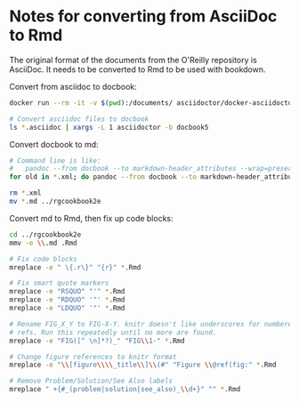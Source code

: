 Notes for converting from AsciiDoc to Rmd
=========================================

The original format of the documents from the O'Reilly repository is AsciiDoc. It needs to be converted to Rmd to be used with bookdown.



Convert from asciidoc to docbook:

```sh
docker run --rm -it -v $(pwd):/documents/ asciidoctor/docker-asciidoctor

# Convert asciidoc files to docbook
ls *.asciidoc | xargs -L 1 asciidoctor -b docbook5
```


Convert docbook to md:

```sh
# Command line is like:
#   pandoc --from docbook --to markdown-header_attributes --wrap=preserve ch01.xml -o ch01.md
for old in *.xml; do pandoc --from docbook --to markdown-header_attributes --wrap=preserve $old -o `basename $old .xml`.md; done

rm *.xml
mv *.md ../rgcookbook2e
```


Convert md to Rmd, then fix up code blocks:

```sh
cd ../rgcookbook2e
mmv -e \\.md .Rmd

# Fix code blocks
mreplace -e " \{.r\}" "{r}" *.Rmd

# Fix smart quote markers
mreplace -e "RSQUO" "'" *.Rmd
mreplace -e "RDQUO" '"' *.Rmd
mreplace -e "LDQUO" '"' *.Rmd

# Rename FIG_X_Y to FIG-X-Y. knitr doesn't like underscores for numbered figure
# refs. Run this repeatedly until no more are found.
mreplace -e "FIG([^ \n]*?)_" "FIG\\1-" *.Rmd

# Change figure references to knitr format
mreplace -e "\\[figure\\\\_title\\]\\(#" "Figure \\@ref(fig:" *.Rmd

# Remove Problem/Solution/See Also labels
mreplace " +{#_(problem|solution|see_also)_\\d+}" "" *.Rmd
```
